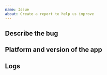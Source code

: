 ```yaml
---
name: Issue
about: Create a report to help us improve
---
```


<!-- Before you open a new issue, search through the existing issues to see if others have had the same problem.

DO NOT DELETE ANYTHING FROM THIS TEMPLATE.

-->

## Describe the bug

<!-- A clear and concise description of what the bug is. -->

## Platform and version of the app

<!-- If you are not using the newest version, download and try that before opening an issue.  -->

## Logs

<!-- Paste logs below here-->
